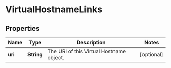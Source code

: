

# VirtualHostnameLinks


## Properties

| Name | Type | Description | Notes |
|------------ | ------------- | ------------- | -------------|
|**uri** | **String** | The URI of this Virtual Hostname object. |  [optional] |



